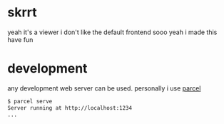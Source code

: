 # skrrt
yeah it's a viewer
i don't like the default frontend
sooo yeah
i made this
have fun

# development
any development web server can be used.
personally i use [parcel](https://parceljs.org)
```bash
$ parcel serve
Server running at http://localhost:1234
...
```
